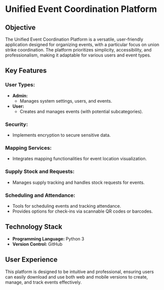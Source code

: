 # Unified Event Coordination Platform

## Objective
The Unified Event Coordination Platform is a versatile, user-friendly application designed for organizing events, with a particular focus on union strike coordination. The platform prioritizes simplicity, accessibility, and professionalism, making it adaptable for various users and event types.

## Key Features

### User Types:
- **Admin:**  
  - Manages system settings, users, and events.
- **User:**  
  - Creates and manages events (with potential subcategories).

### Security:
- Implements encryption to secure sensitive data.

### Mapping Services:
- Integrates mapping functionalities for event location visualization.

### Supply Stock and Requests:
- Manages supply tracking and handles stock requests for events.

### Scheduling and Attendance:
- Tools for scheduling events and tracking attendance.
- Provides options for check-ins via scannable QR codes or barcodes.

## Technology Stack
- **Programming Language:** Python 3
- **Version Control:** GitHub

## User Experience
This platform is designed to be intuitive and professional, ensuring users can easily download and use both web and mobile versions to create, manage, and track events effectively.

